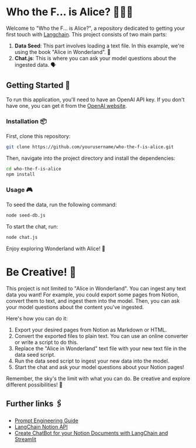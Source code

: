 # Who the F... is Alice? 🐇🎩🍄

Welcome to "Who the F... is Alice?", a repository dedicated to getting your first touch with [Langchain](https://www.langchain.com/). This project consists of two main parts:

1. **Data Seed**: This part involves loading a text file. In this example, we're using the book "Alice in Wonderland". 📖
2. **Chat.js**: This is where you can ask your model questions about the ingested data. 🗣️

## Getting Started 🚀

To run this application, you'll need to have an OpenAI API key. If you don't have one, you can get it from the [OpenAI website](https://platform.openai.com/api-keys).

### Installation 📦

First, clone this repository:
```bash
git clone https://github.com/yourusername/who-the-f-is-alice.git
```
Then, navigate into the project directory and install the dependencies:
```bash
cd who-the-f-is-alice
npm install
```
### Usage 🎮

To seed the data, run the following command:
```bash
node seed-db.js
```
To start the chat, run:
```bash
node chat.js
```
Enjoy exploring Wonderland with Alice! 🎉

# Be Creative! 🎨

This project is not limited to "Alice in Wonderland". You can ingest any text data you want! For example, you could export some pages from Notion, convert them to text, and ingest them into the model. Then, you can ask your model questions about the content you've ingested.

Here's how you can do it:

1. Export your desired pages from Notion as Markdown or HTML.
2. Convert the exported files to plain text. You can use an online converter or write a script to do this.
3. Replace the "Alice in Wonderland" text file with your new text file in the data seed script.
4. Run the data seed script to ingest your new data into the model.
5. Start the chat and ask your model questions about your Notion pages!

Remember, the sky's the limit with what you can do. Be creative and explore different possibilities! 🚀

## Further links 🖇️
- [Prompt Engineering Guide](https://www.promptingguide.ai/de)
- [LangChain Notion API](https://js.langchain.com/docs/integrations/document_loaders/web_loaders/notionapi)
- [Create ChatBot for your Notion Documents with LangChain and Streamlit](https://betterprogramming.pub/build-a-chatbot-for-your-notion-documents-using-langchain-and-openai-e0ad7b903b84) 
